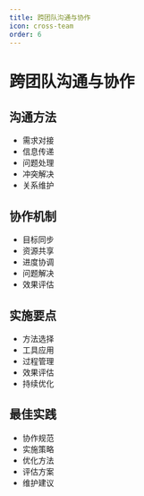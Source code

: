 ```yaml
---
title: 跨团队沟通与协作
icon: cross-team
order: 6
---
```


# 跨团队沟通与协作

## 沟通方法
- 需求对接
- 信息传递
- 问题处理
- 冲突解决
- 关系维护

## 协作机制
- 目标同步
- 资源共享
- 进度协调
- 问题解决
- 效果评估

## 实施要点
- 方法选择
- 工具应用
- 过程管理
- 效果评估
- 持续优化

## 最佳实践
- 协作规范
- 实施策略
- 优化方法
- 评估方案
- 维护建议
